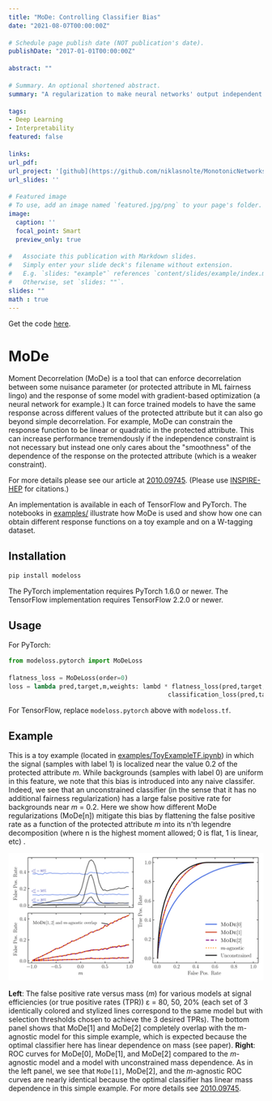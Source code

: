 ```yaml
---
title: "MoDe: Controlling Classifier Bias"
date: "2021-08-07T00:00:00Z"

# Schedule page publish date (NOT publication's date).
publishDate: "2017-01-01T00:00:00Z"

abstract: ""

# Summary. An optional shortened abstract.
summary: "A regularization to make neural networks' output independent from certain features."

tags:
- Deep Learning
- Interpretability 
featured: false

links:
url_pdf:
url_project: '[github](https://github.com/niklasnolte/MonotonicNetworks)'
url_slides: ''

# Featured image
# To use, add an image named `featured.jpg/png` to your page's folder. 
image:
  caption: ''
  focal_point: Smart
  preview_only: true

#   Associate this publication with Markdown slides.
#   Simply enter your slide deck's filename without extension.
#   E.g. `slides: "example"` references `content/slides/example/index.md`.
#   Otherwise, set `slides: ""`.
slides: ""
math : true
---
```

Get the code [here](https://github.com/okitouni/MoDe/tree/master).
# MoDe
Moment Decorrelation (MoDe) is a tool that can enforce decorrelation between some nuisance parameter (or protected attribute in ML fairness lingo) and the response of some model with gradient-based optimization (a neural network for example.) It can force trained models to have the same response across different values of the protected attribute but it can also go beyond simple decorrelation. For example, MoDe can constrain the response function to be linear or quadratic in the protected attribute. This can increase performance tremendously if the independence constraint is not necessary but instead one only cares about the "smoothness" of the dependence of the response on the protected attribute (which is a weaker constraint).

For more details please see our article at [2010.09745](https://arxiv.org/abs/2010.09745). (Please use [INSPIRE-HEP](https://inspirehep.net/literature?sort=mostrecent&size=25&page=1&q=find%20eprint%202010.09745) for citations.)

An implementation is available in each of TensorFlow and PyTorch. The notebooks in [examples/](examples/) illustrate how MoDe is used and show how one can obtain different response functions on a toy example and on a W-tagging dataset.


## Installation 
```bash
pip install modeloss
```
The PyTorch implementation requires PyTorch 1.6.0 or newer. 
The TensorFlow implementation requires TensorFlow 2.2.0 or newer. 

## Usage 
For PyTorch:
```python
from modeloss.pytorch import MoDeLoss

flatness_loss = MoDeLoss(order=0)
loss = lambda pred,target,m,weights: lambd * flatness_loss(pred,target,m,weights)+\
                                            classification_loss(pred,target,weights)
```

For TensorFlow, replace `modeloss.pytorch` above with `modeloss.tf`.
## Example 
This is a toy example (located in [examples/ToyExampleTF.ipynb](examples/ToyExampleTF.ipynb)) in which the signal (samples with label 1) is localized near the value 0.2 of the protected attribute *m*. While backgrounds (samples with label 0) are uniform in this feature, we note that this bias is introduced into any naive classifer. Indeed, we see that an unconstrained classifier (in the sense that it has no additional fairness regularization) has a large false positive rate for backgrounds near *m* = 0.2. Here we show how different MoDe regularizations (MoDe\[n\]) mitigate this bias by flattening the false positive rate as a function of the protected attribute *m* into its n'th legendre decomposition (where n is the highest moment allowed; 0 is flat, 1 is linear, etc) . 

![toy_example](roc.svg)


**Left**: The false positive rate versus mass (*m*) for various models at signal efficiencies (or true positive rates (TPR)) ε = 80, 50, 20% (each set of 3 identically colored and stylized lines correspond to the same model but with selection thresholds chosen to achieve the 3 desired TPRs). The bottom panel
shows that MoDe\[1\] and MoDe\[2\] completely overlap with the m-agnostic model for this simple
example, which is expected because the optimal classifier here has linear dependence on mass (see paper). **Right**: ROC curves for MoDe\[0\], MoDe\[1\], and MoDe\[2\] compared to the *m*-agnostic
model and a model with unconstrained mass dependence. As in the left panel, we see that `MoDe[1]`,
MoDe\[2\], and the *m*-agnostic ROC curves are nearly identical because the optimal classifier has
linear mass dependence in this simple example. 
For more details see [2010.09745](https://arxiv.org/pdf/2010.09745.pdf).
